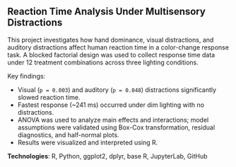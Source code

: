 ## Reaction Time Analysis Under Multisensory Distractions

This project investigates how hand dominance, visual distractions, and auditory distractions affect human reaction time in a color-change response task. A blocked factorial design was used to collect response time data under 12 treatment combinations across three lighting conditions.

Key findings:
- Visual (`p = 0.003`) and auditory (`p = 0.048`) distractions significantly slowed reaction time.
- Fastest response (~241 ms) occurred under dim lighting with no distractions.
- ANOVA was used to analyze main effects and interactions; model assumptions were validated using Box-Cox transformation, residual diagnostics, and half-normal plots.
- Results were visualized and interpreted using R.

**Technologies**: R, Python, ggplot2, dplyr, base R, JupyterLab, GitHub
